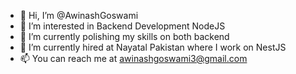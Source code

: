 - 👋 Hi, I’m @AwinashGoswami
- 👀 I’m interested in Backend Development NodeJS
- 🌱 I’m currently polishing my skills on both backend    
- 💞️ I’m currently hired at Nayatal Pakistan where I work on NestJS 
- 📫 You can reach me at awinashgoswami3@gmail.com

<!---
AwinashGoswami/AwinashGoswami is a ✨ special ✨ repository because its `README.md` (this file) appears on your GitHub profile.
You can click the Preview link to take a look at your changes.
--->
